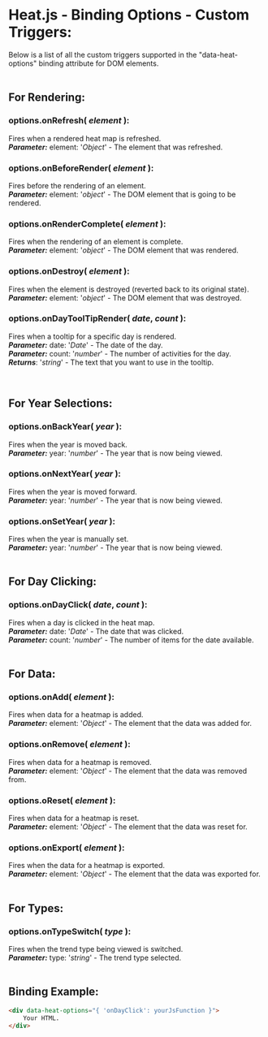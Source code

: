 # Heat.js - Binding Options - Custom Triggers:

Below is a list of all the custom triggers supported in the "data-heat-options" binding attribute for DOM elements.
<br>
<br>


## For Rendering:

### options.onRefresh( *element* ):
Fires when a rendered heat map is refreshed.
<br>
***Parameter:*** element: '*Object*' - The element that was refreshed.
<br>

### options.onBeforeRender( *element* ):
Fires before the rendering of an element.
<br>
***Parameter:*** element: '*object*' - The DOM element that is going to be rendered.

### options.onRenderComplete( *element* ):
Fires when the rendering of an element is complete.
<br>
***Parameter:*** element: '*object*' - The DOM element that was rendered.

### options.onDestroy( *element* ):
Fires when the element is destroyed (reverted back to its original state).
<br>
***Parameter:*** element: '*object*' - The DOM element that was destroyed.

### options.onDayToolTipRender( *date*, *count* ):
Fires when a tooltip for a specific day is rendered.
<br>
***Parameter:*** date: '*Date*' - The date of the day.
<br>
***Parameter:*** count: '*number*' - The number of activities for the day.
<br>
***Returns***: '*string*' - The text that you want to use in the tooltip.

<br>


## For Year Selections:

### options.onBackYear( *year* ):
Fires when the year is moved back.
<br>
***Parameter:*** year: '*number*' - The year that is now being viewed.

### options.onNextYear( *year* ):
Fires when the year is moved forward.
<br>
***Parameter:*** year: '*number*' - The year that is now being viewed.
<br>

### options.onSetYear( *year* ):
Fires when the year is manually set.
<br>
***Parameter:*** year: '*number*' - The year that is now being viewed.
<br>
<br>


## For Day Clicking:

### options.onDayClick( *date*, *count* ):
Fires when a day is clicked in the heat map.
<br>
***Parameter:*** date: '*Date*' - The date that was clicked.
<br>
***Parameter:*** count: '*number*' - The number of items for the date available.
<br>
<br>


## For Data:

### options.onAdd( *element* ):
Fires when data for a heatmap is added.
<br>
***Parameter:*** element: '*Object*' - The element that the data was added for.
<br>

### options.onRemove( *element* ):
Fires when data for a heatmap is removed.
<br>
***Parameter:*** element: '*Object*' - The element that the data was removed from.
<br>

### options.oReset( *element* ):
Fires when data for a heatmap is reset.
<br>
***Parameter:*** element: '*Object*' - The element that the data was reset for.
<br>

### options.onExport( *element* ):
Fires when the data for a heatmap is exported.
<br>
***Parameter:*** element: '*Object*' - The element that the data was exported for.
<br>
<br>


## For Types:

### options.onTypeSwitch( *type* ):
Fires when the trend type being viewed is switched.
<br>
***Parameter:*** type: '*string*' - The trend type selected.
<br>
<br>


## Binding Example:

```markdown
<div data-heat-options="{ 'onDayClick': yourJsFunction }">
    Your HTML.
</div>
```